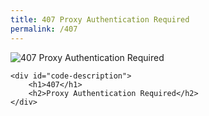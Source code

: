 ```yaml
---
title: 407 Proxy Authentication Required
permalink: /407
---
```

<div class="status-page-container">
<div>
    <img src="https://i.imgur.com/LeRZiDR.jpg" alt="407 Proxy Authentication Required" />

    <div id="code-description">
        <h1>407</h1>
        <h2>Proxy Authentication Required</h2>
    </div>
</div>
</div>
